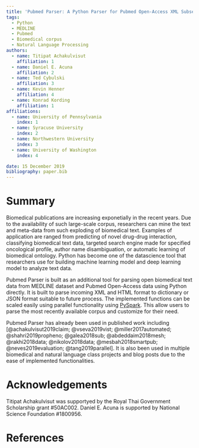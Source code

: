 ```yaml
---
title: 'Pubmed Parser: A Python Parser for Pubmed Open-Access XML Subset and MEDLINE XML Dataset'
tags:
  - Python
  - MEDLINE
  - Pubmed
  - Biomedical corpus
  - Natural Language Processing
authors:
  - name: Titipat Achakulvisut
    affiliation: 1
  - name: Daniel E. Acuna
    affiliation: 2
  - name: Ted Cybulski
    affiliation: 3
  - name: Kevin Henner
    affiliation: 4
  - name: Konrad Kording
    affiliation: 1
affiliations:
  - name: University of Pennsylvania
    index: 1
  - name: Syracuse University
    index: 2
  - name: Northwestern University
    index: 3
  - name: University of Washington
    index: 4

date: 15 December 2019
bibliography: paper.bib
---
```


# Summary

Biomedical publications are increasing exponetially in the recent years. Due to the availability of such large-scale corpus, researchers can mine the text and meta-data from such exploding of biomedical text. Examples of application are ranged from predicting of novel drug-drug interaction, classifying biomedical text data, targeted search engine made for specified oncological profile, author name disambiguation, or automatic learning of biomedical ontology. Python has become one of the datascience tool that researchers use for building machine learning model and deep learning model to analyze text data.

Pubmed Parser is built as an additional tool for parsing open biomedical text data from MEDLINE dataset and Pubmed Open-Access data using Python directly. It is built to parse incoming XML and HTML format to dictionary or JSON format suitable to future process. The implemented functions can be scaled easily using parallel functionality using [PySpark](https://spark.apache.org/). This allow users to parse the most recently available corpus and customize for their need.

Pubmed Parser has already been used in published work including [@achakulvisut2019claim; @vseva2019vist; @miller2017automated; @shahri2019propheno; @galea2018sub; @abdeddaim2018mesh; @rakhi2018data; @nikolov2018data; @mesbah2018smartpub; @neves2019evaluation; @tang2019parallel]. It is also been used in multiple biomedical and natural language class projects and blog posts due to the ease of implemented functionalities.


# Acknowledgements

Titipat Achakulvisut was supportyed by the Royal Thai Government Scholarship grant #50AC002. Daniel E. Acuna is supported by National Science Foundation #1800956.

# References